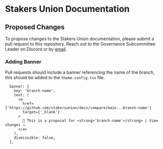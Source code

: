 # Stakers Union Documentation

## Proposed Changes

To propose changes to the Stakers Union documentation, please submit a pull request to this repository. Reach out to the Governance Subcommittee Leader on Discord or by [email](mailto:governance@stakersunion.com).

### Adding Banner

Pull requests should include a banner referencing the name of the branch, this should be added to the `theme.config.tsx` file.

```
  banner: {
    key: 'branch-name',
    text: (
      <a
        href={'https://github.com/stakersunion/docs/compare/main...branch-name'}
        target={'_blank'}
      >
        📜 This is a proposal for <strong>'branch-name'</strong> | View changes →
      </a>
    ),
    dismissible: false,
  },
```
